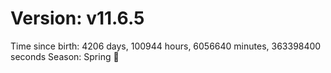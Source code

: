 # Version: v11.6.5
Time since birth: 4206 days, 100944 hours, 6056640 minutes, 363398400 seconds
Season: Spring 🌸

